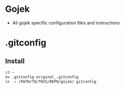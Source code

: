 # Gojek
- All gojek specific configuration files and instructions

# .gitconfig
## Install
```sh
cd ~
mv .gitconfig original_.gitconfig
ln -s /PATH/TO/THIS/REPO/gojek/.gitconfig
```